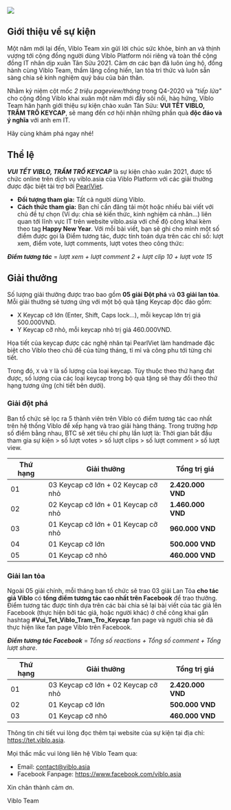 ![](https://images.viblo.asia/886d110e-a83a-4326-932a-38a83ee05eda.jpg)

## Giới thiệu về sự kiện

Một năm mới lại đến, Viblo Team xin gửi lời chúc sức khỏe, bình an và thịnh vượng tới cộng đồng người dùng Viblo Platform nói riêng và toàn thể cộng đồng IT nhân dịp xuân Tân Sửu 2021. Cảm ơn các bạn đã luôn ủng hộ, đồng hành cùng Viblo Team, thầm lặng cống hiến, lan tỏa tri thức và luôn sẵn sàng chia sẻ kinh nghiệm quý báu của bản thân.

Nhằm kỷ niệm cột mốc *2 triệu pageview/tháng* trong Q4-2020 và *"tiếp lửa"* cho cộng đồng Viblo khai xuân một năm mới đầy sôi nổi, hào hứng, Viblo Team hân hạnh giới thiệu sự kiện chào xuân Tân Sửu: **VUI TẾT VIBLO, TRẦM TRỒ KEYCAP**, sẽ mang đến cơ hội nhận những phần quà **độc đáo và ý nghĩa** với anh em IT.

Hãy cùng khám phá ngay nhé!

## Thể lệ

***VUI TẾT VIBLO, TRẦM TRỒ KEYCAP*** là sự kiện chào xuân 2021, được tổ chức online trên dịch vụ viblo.asia của Viblo Platform với các giải thưởng được đặc biệt tài trợ bởi [PearlViet](https://pearlviet.com/?utm_source=viblo&utm_medium=announcement&utm_campaign=happy_new_year&utm_term=PearlViet).

- **Đối tượng tham gia:** Tất cả người dùng Viblo.
- **Cách thức tham gia:** Bạn chỉ cần đăng tải một hoặc nhiều bài viết với chủ đề tự chọn (Ví dụ: chia sẻ kiến thức, kinh nghiệm cá nhân...) liên quan tới lĩnh vực IT trên website viblo.asia với chế độ công khai kèm theo tag **Happy New Year**. Với mỗi bài viết, bạn sẽ ghi cho mình một số điểm được gọi là Điểm tương tác, được tính toán dựa trên các chỉ số: lượt xem, điểm vote, lượt comments, lượt votes theo công thức:


***Điểm tương tác*** = *lượt xem + lượt comment  2 + lượt clip  10 + lượt vote  15*

## Giải thưởng

Số lượng giải thưởng được trao bao gồm **05 giải Đột phá** và **03 giải lan tỏa**. Mỗi giải thưởng sẽ tương ứng với một bộ quà tặng Keycap độc đáo gồm:
- X Keycap cỡ lớn (Enter, Shift, Caps lock...), mỗi keycap lớn trị giá 500.000VND.
- Y Keycap cỡ nhỏ, mỗi keycap nhỏ trị giá 460.000VND.

Họa tiết của keycap được các nghệ nhân tại PearlViet làm handmade đặc biệt cho Viblo theo chủ đề của từng tháng, tỉ mỉ và công phu tới từng chi tiết.

Trong đó, `X` và `Y` là số lượng của loại keycap. Tùy thuộc theo thứ hạng đạt được, số lượng của các loại keycap trong bộ quà tặng sẽ thay đổi theo thứ hạng tương ứng (chi tiết bên dưới).

### Giải đột phá

Ban tổ chức sẽ lọc ra 5 thành viên trên Viblo có điểm tương tác cao nhất trên hệ thống Viblo để xếp hạng và trao giải hàng tháng. Trong trường hợp số điểm bằng nhau, BTC sẽ xét tiêu chí phụ lần lượt là: Thời gian bắt đầu tham gia sự kiện > số lượt votes > số lượt clips > số lượt comment > số lượt view.

| Thứ hạng | Giải thưởng | Tổng trị giá |
| -------- | -------- | -------- |
| 01     | 03 Keycap cỡ lớn + 02 Keycap cỡ nhỏ     | **2.420.000 VND**     |
| 02     | 02 Keycap cỡ lớn + 01 Keycap cỡ nhỏ     | **1.460.000 VND**     |
| 03     | 01 Keycap cỡ lớn + 01 Keycap cỡ nhỏ     | **960.000 VND**     |
| 04     | 01 Keycap cỡ lớn     | **500.000 VND**     |
| 05     | 01 Keycap cỡ nhỏ     | **460.000 VND**     |

### Giải lan tỏa

Ngoài 05 giải chính, mỗi tháng ban tổ chức sẽ trao 03 giải Lan Tỏa **cho tác giả Viblo** có **tổng điểm tương tác cao nhất trên Facebook** để trao thưởng. Điểm tương tác được tính dựa trên các bài chia sẻ lại bài viết của tác giả lên Facebook (thực hiện bởi tác giả, hoặc người khác) ở chế công khai gắn hashtag **#Vui_Tet_Viblo_Tram_Tro_Keycap** fan page và người chia sẻ đã thực hiện like fan page Viblo trên Facebook.

***Điểm tương tác Facebook*** = *Tổng số reactions + Tổng số comment + Tổng lượt share*.

| Thứ hạng | Giải thưởng | Tổng trị giá |
| -------- | -------- | -------- |
| 01     | 03 Keycap cỡ lớn + 02 Keycap cỡ nhỏ     | **2.420.000 VND**     |
| 02     | 01 Keycap cỡ lớn     | **500.000 VND**     |
| 03     | 01 Keycap cỡ nhỏ     | **460.000 VND**     |

Thông tin chi tiết vui lòng đọc thêm tại website của sự kiện tại địa chỉ: https://tet.viblo.asia.

Mọi thắc mắc vui lòng liên hệ Viblo Team qua:
- Email: contact@viblo.asia
- Facebook Fanpage: https://www.facebook.com/viblo.asia

Xin chân thành cảm ơn.

Viblo Team